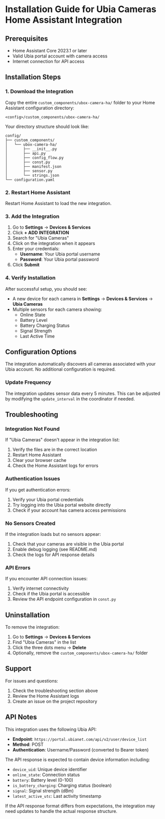 # Installation Guide for Ubia Cameras Home Assistant Integration

## Prerequisites

- Home Assistant Core 2023.1 or later
- Valid Ubia portal account with camera access
- Internet connection for API access

## Installation Steps

### 1. Download the Integration

Copy the entire `custom_components/ubox-camera-ha/` folder to your Home Assistant configuration directory:

```
<config>/custom_components/ubox-camera-ha/
```

Your directory structure should look like:
```
config/
├── custom_components/
│   └── ubox-camera-ha/
│       ├── __init__.py
│       ├── api.py
│       ├── config_flow.py
│       ├── const.py
│       ├── manifest.json
│       ├── sensor.py
│       └── strings.json
└── configuration.yaml
```

### 2. Restart Home Assistant

Restart Home Assistant to load the new integration.

### 3. Add the Integration

1. Go to **Settings** → **Devices & Services**
2. Click **+ ADD INTEGRATION**
3. Search for "Ubia Cameras"
4. Click on the integration when it appears
5. Enter your credentials:
   - **Username**: Your Ubia portal username
   - **Password**: Your Ubia portal password
6. Click **Submit**

### 4. Verify Installation

After successful setup, you should see:
- A new device for each camera in **Settings** → **Devices & Services** → **Ubia Cameras**
- Multiple sensors for each camera showing:
  - Online State
  - Battery Level
  - Battery Charging Status
  - Signal Strength
  - Last Active Time

## Configuration Options

The integration automatically discovers all cameras associated with your Ubia account. No additional configuration is required.

### Update Frequency

The integration updates sensor data every 5 minutes. This can be adjusted by modifying the `update_interval` in the coordinator if needed.

## Troubleshooting

### Integration Not Found

If "Ubia Cameras" doesn't appear in the integration list:
1. Verify the files are in the correct location
2. Restart Home Assistant
3. Clear your browser cache
4. Check the Home Assistant logs for errors

### Authentication Issues

If you get authentication errors:
1. Verify your Ubia portal credentials
2. Try logging into the Ubia portal website directly
3. Check if your account has camera access permissions

### No Sensors Created

If the integration loads but no sensors appear:
1. Check that your cameras are visible in the Ubia portal
2. Enable debug logging (see README.md)
3. Check the logs for API response details

### API Errors

If you encounter API connection issues:
1. Verify internet connectivity
2. Check if the Ubia portal is accessible
3. Review the API endpoint configuration in `const.py`

## Uninstallation

To remove the integration:
1. Go to **Settings** → **Devices & Services**
2. Find "Ubia Cameras" in the list
3. Click the three dots menu → **Delete**
4. Optionally, remove the `custom_components/ubox-camera-ha/` folder

## Support

For issues and questions:
1. Check the troubleshooting section above
2. Review the Home Assistant logs
3. Create an issue on the project repository

## API Notes

This integration uses the following Ubia API:
- **Endpoint**: `https://portal.ubianet.com/api/v2/user/device_list`
- **Method**: POST
- **Authentication**: Username/Password (converted to Bearer token)

The API response is expected to contain device information including:
- `device_uid`: Unique device identifier
- `online_state`: Connection status
- `battery`: Battery level (0-100)
- `is_battery_charging`: Charging status (boolean)
- `signal`: Signal strength (dBm)
- `latest_active_utc`: Last activity timestamp

If the API response format differs from expectations, the integration may need updates to handle the actual response structure.
